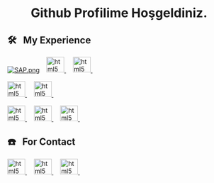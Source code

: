 <h1 align="center">Github Profilime Hoşgeldiniz.</h1>

 ## 🛠️ &nbsp; My Experience
   
   [![SAP.png](https://resmim.net/cdn/2024/07/28/WrpReZ.png)](https://www.sap.com/index.html)&nbsp;&nbsp;&nbsp;
   <a href="https://www.w3.org/html/" target="_blank" rel="noreferrer">
    <img src="https://skillicons.dev/icons?i=cs" alt="html5" width="40" height="35"/>
   </a>&nbsp;&nbsp;&nbsp;
   <a href="https://www.w3.org/html/" target="_blank" rel="noreferrer">
    <img src="https://skillicons.dev/icons?i=python" alt="html5" width="40" height="35"/>
   </a>&nbsp;&nbsp;&nbsp;<br><br>
   <a href="https://www.w3.org/html/" target="_blank" rel="noreferrer">
    <img src="https://skillicons.dev/icons?i=html" alt="html5" width="40" height="35"/>
   </a>&nbsp;&nbsp;&nbsp;
   <a href="https://www.w3.org/html/" target="_blank" rel="noreferrer">
    <img src="https://skillicons.dev/icons?i=css" alt="html5" width="40" height="35"/>
   </a>&nbsp;&nbsp;&nbsp;<br><br>
   <a href="https://www.w3.org/html/" target="_blank" rel="noreferrer">
    <img src="https://skillicons.dev/icons?i=illustrator" alt="html5" width="40" height="35"/>
   </a>&nbsp;&nbsp;&nbsp;
   <a href="https://www.w3.org/html/" target="_blank" rel="noreferrer">
    <img src="https://skillicons.dev/icons?i=pr" alt="html5" width="40" height="35"/>
   </a>&nbsp;&nbsp;&nbsp;
   <a href="https://www.w3.org/html/" target="_blank" rel="noreferrer">
    <img src="https://skillicons.dev/icons?i=ps" alt="html5" width="40" height="35"/>
   </a>&nbsp;&nbsp;&nbsp;
  



## ☎️ &nbsp; For Contact
<p align="left">
  
<a href="https://www.w3.org/html/" target="_blank" rel="noreferrer">
    <img src="https://skillicons.dev/icons?i=linkedin" alt="html5" width="40" height="35"/>
   </a>&nbsp;&nbsp;&nbsp;

<a href="https://www.w3.org/html/" target="_blank" rel="noreferrer">
    <img src="https://skillicons.dev/icons?i=instagram" alt="html5" width="40" height="35"/>
</a>&nbsp;&nbsp;&nbsp;


<a href="https://www.w3.org/html/" target="_blank" rel="noreferrer">
    <img src="https://skillicons.dev/icons?i=twitter" alt="html5" width="40" height="35"/>
</a>&nbsp;&nbsp;&nbsp;
  <!-- 
<a href="https://www.w3.org/html/" target="_blank" rel="noreferrer">
    <img src="https://raw.githubusercontent.com/edent/SuperTinyIcons/e94212a487d744cb75e75241cb93716836b2d1e2/images/svg/youtube.svg" alt="html5" width="40" height="35"/>
</a>&nbsp;&nbsp;&nbsp;-->
<!-- 
<a href="https://www.w3.org/html/" target="_blank" rel="noreferrer">
    <img src="https://resmim.net/cdn/2024/07/28/Wr2lV1.png" alt="html5" width="40" height="35"/>
</a>&nbsp;&nbsp;&nbsp;-->


